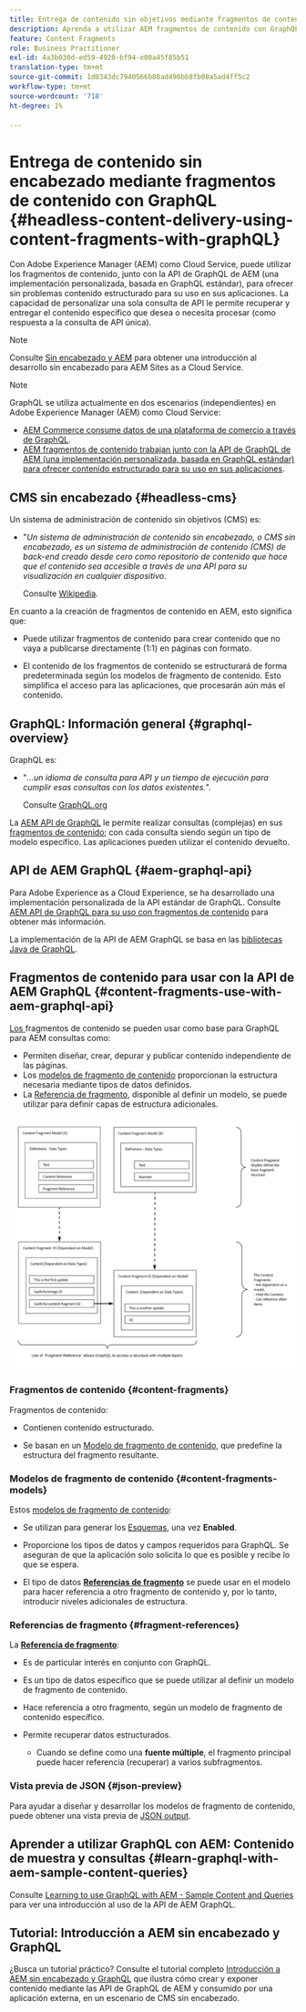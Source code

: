 ```yaml
---
title: Entrega de contenido sin objetivos mediante fragmentos de contenido con GraphQL
description: Aprenda a utilizar AEM fragmentos de contenido con GraphQL para la entrega de contenido sin encabezado.
feature: Content Fragments
role: Business Practitioner
exl-id: 4a3b030d-ed59-4920-bf94-e00a45f85b51
translation-type: tm+mt
source-git-commit: 1d0343dc7940566b88ad490bb8fb08a5ad4ff5c2
workflow-type: tm+mt
source-wordcount: '718'
ht-degree: 1%

---
```


# Entrega de contenido sin encabezado mediante fragmentos de contenido con GraphQL {#headless-content-delivery-using-content-fragments-with-graphQL}

Con Adobe Experience Manager (AEM) como Cloud Service, puede utilizar los fragmentos de contenido, junto con la API de GraphQL de AEM (una implementación personalizada, basada en GraphQL estándar), para ofrecer sin problemas contenido estructurado para su uso en sus aplicaciones. La capacidad de personalizar una sola consulta de API le permite recuperar y entregar el contenido específico que desea o necesita procesar (como respuesta a la consulta de API única).

>[!NOTE]
>
>Consulte [Sin encabezado y AEM](/help/implementing/developing/headless/introduction.md) para obtener una introducción al desarrollo sin encabezado para AEM Sites as a Cloud Service.

>[!NOTE]
>
>GraphQL se utiliza actualmente en dos escenarios (independientes) en Adobe Experience Manager (AEM) como Cloud Service:
>
>* [AEM Commerce consume datos de una plataforma de comercio a través de GraphQL](/help/commerce-cloud/integrating/magento.md).
>* [AEM fragmentos de contenido trabajan junto con la API de GraphQL de AEM (una implementación personalizada, basada en GraphQL estándar) para ofrecer contenido estructurado para su uso en sus aplicaciones](/help/assets/content-fragments/graphql-api-content-fragments.md).


## CMS sin encabezado {#headless-cms}

Un sistema de administración de contenido sin objetivos (CMS) es:

* &quot;*Un sistema de administración de contenido sin encabezado, o CMS sin encabezado, es un sistema de administración de contenido (CMS) de back-end creado desde cero como repositorio de contenido que hace que el contenido sea accesible a través de una API para su visualización en cualquier dispositivo.*

   Consulte [Wikipedia](https://en.wikipedia.org/wiki/Headless_content_management_system).

En cuanto a la creación de fragmentos de contenido en AEM, esto significa que:

* Puede utilizar fragmentos de contenido para crear contenido que no vaya a publicarse directamente (1:1) en páginas con formato.

* El contenido de los fragmentos de contenido se estructurará de forma predeterminada según los modelos de fragmento de contenido. Esto simplifica el acceso para las aplicaciones, que procesarán aún más el contenido.

## GraphQL: Información general {#graphql-overview}

GraphQL es:

* &quot;*...un idioma de consulta para API y un tiempo de ejecución para cumplir esas consultas con los datos existentes.*&quot;.

   Consulte [GraphQL.org](https://graphql.org)

La [AEM API de GraphQL](#aem-graphql-api) le permite realizar consultas (complejas) en sus [fragmentos de contenido](/help/assets/content-fragments/content-fragments.md); con cada consulta siendo según un tipo de modelo específico. Las aplicaciones pueden utilizar el contenido devuelto.

## API de AEM GraphQL {#aem-graphql-api}

Para Adobe Experience as a Cloud Experience, se ha desarrollado una implementación personalizada de la API estándar de GraphQL. Consulte [AEM API de GraphQL para su uso con fragmentos de contenido](/help/assets/content-fragments/graphql-api-content-fragments.md) para obtener más información.

La implementación de la API de AEM GraphQL se basa en las [bibliotecas Java de GraphQL](https://graphql.org/code/#java).

## Fragmentos de contenido para usar con la API de AEM GraphQL {#content-fragments-use-with-aem-graphql-api}

[Los ](#content-fragments) fragmentos de contenido se pueden usar como base para GraphQL para AEM consultas como:

* Permiten diseñar, crear, depurar y publicar contenido independiente de las páginas.
* Los [modelos de fragmento de contenido](#content-fragments-models) proporcionan la estructura necesaria mediante tipos de datos definidos.
* La [Referencia de fragmento](#fragment-references), disponible al definir un modelo, se puede utilizar para definir capas de estructura adicionales.

![Fragmentos de contenido para su uso con fragmentos de ](assets/cfm-nested-01.png "contenido GraphQLContent para su uso con GraphQL")

### Fragmentos de contenido {#content-fragments}

Fragmentos de contenido:

* Contienen contenido estructurado.

* Se basan en un [Modelo de fragmento de contenido](#content-fragments-models), que predefine la estructura del fragmento resultante.

### Modelos de fragmento de contenido {#content-fragments-models}

Estos [modelos de fragmento de contenido](/help/assets/content-fragments/content-fragments-models.md):

* Se utilizan para generar los [Esquemas](https://graphql.org/learn/schema/), una vez **Enabled**.

* Proporcione los tipos de datos y campos requeridos para GraphQL. Se aseguran de que la aplicación solo solicita lo que es posible y recibe lo que se espera.

* El tipo de datos **[Referencias de fragmento](#fragment-references)** se puede usar en el modelo para hacer referencia a otro fragmento de contenido y, por lo tanto, introducir niveles adicionales de estructura.

### Referencias de fragmento {#fragment-references}

La **[Referencia de fragmento](/help/assets/content-fragments/content-fragments-models.md#fragment-reference-nested-fragments)**:

* Es de particular interés en conjunto con GraphQL.

* Es un tipo de datos específico que se puede utilizar al definir un modelo de fragmento de contenido.

* Hace referencia a otro fragmento, según un modelo de fragmento de contenido específico.

* Permite recuperar datos estructurados.

   * Cuando se define como una **fuente múltiple**, el fragmento principal puede hacer referencia (recuperar) a varios subfragmentos.

### Vista previa de JSON {#json-preview}

Para ayudar a diseñar y desarrollar los modelos de fragmento de contenido, puede obtener una vista previa de [JSON output](/help/assets/content-fragments/content-fragments-json-preview.md).

## Aprender a utilizar GraphQL con AEM: Contenido de muestra y consultas {#learn-graphql-with-aem-sample-content-queries}

Consulte [Learning to use GraphQL with AEM - Sample Content and Queries](/help/assets/content-fragments/content-fragments-graphql-samples.md) para ver una introducción al uso de la API de AEM GraphQL.

## Tutorial: Introducción a AEM sin encabezado y GraphQL

¿Busca un tutorial práctico? Consulte el tutorial completo [Introducción a AEM sin encabezado y GraphQL](https://experienceleague.adobe.com/docs/experience-manager-learn/getting-started-with-aem-headless/graphql/overview.html) que ilustra cómo crear y exponer contenido mediante las API de GraphQL de AEM y consumido por una aplicación externa, en un escenario de CMS sin encabezado.

